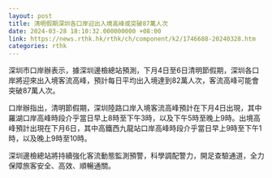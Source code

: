 ```yaml
---
layout: post
title: 清明假期深圳各口岸迎出入境高峰或突破87萬人次
date: 2024-03-28 18:10:32.000000000 +08:00
link: https://news.rthk.hk/rthk/ch/component/k2/1746688-20240328.htm
categories: rthk
---
```


深圳市口岸辦表示，據深圳邊檢總站預測，下月4日至6日清明節假期，深圳各口岸將迎來出入境客流高峰，預計每日平均出入境達到82萬人次，客流高峰可能會突破87萬人次。

口岸辦指出，清明節假期，深圳陸路口岸入境客流高峰預計在下月4日出現，其中羅湖口岸高峰時段介乎當日早上8時至下午3時，以及下午5時至晚上9時。出境高峰預計出現在下月6日，其中高鐵西九龍站口岸高峰時段介乎當日早上9時至下午1時，以及晚上9時至10時。

深圳邊檢總站將持續強化客流動態監測預警，科學調配警力，開足查驗通道，全力保障旅客安全、高效、順暢通關。
